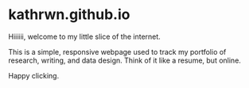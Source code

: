# kathrwn.github.io

Hiiiiii, welcome to my little slice of the internet. 

This is a simple, responsive webpage used to track my portfolio of research, writing, and data design. Think of it like a resume, but online. 

Happy clicking. 
